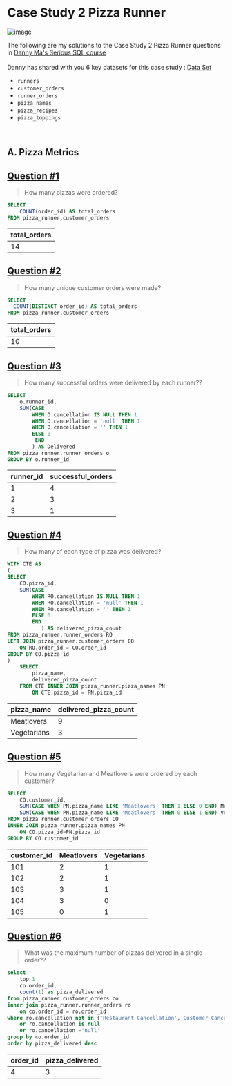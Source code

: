 # Case Study 2 Pizza Runner

![image](https://github.com/Shailesh-python/Case_Study_2_Pizza_Runner/blob/main/Pizza%20Runner%20Challenge.png)

The following are my solutions to the Case Study 2 Pizza Runner questions in 
[Danny Ma's Serious SQL course](https://www.datawithdanny.com/ "Data With Danny")
<br/>
<br/>
Danny has shared with you 6 key datasets for this case study :
[Data Set](https://github.com/Shailesh-python/Case_Study_2_Pizza_Runner/blob/main/Datasets%20and%20Tables)
<br/>
- `runners`
- `customer_orders`
- `runner_orders`
- `pizza_names`
- `pizza_recipes`
- `pizza_toppings`
<br/>

## A. Pizza Metrics

## [Question #1](#case-study-questions)
> How many pizzas were ordered?
```sql
SELECT 
	COUNT(order_id) AS total_orders
FROM pizza_runner.customer_orders
```
| total_orders |
|--------------|
|     14       |

## [Question #2](#case-study-questions)
> How many unique customer orders were made?
```sql
SELECT 
  COUNT(DISTINCT order_id) AS total_orders
FROM pizza_runner.customer_orders
```
| total_orders |
|--------------|
|     10       |

## [Question #3](#case-study-questions)
> How many successful orders were delivered by each runner??
```sql
SELECT 
	o.runner_id,
	SUM(CASE 
		WHEN O.cancellation IS NULL THEN 1
		WHEN O.cancellation = 'null' THEN 1 
		WHEN O.cancellation = '' THEN 1
		ELSE 0
	     END
	    ) AS Delivered 
FROM pizza_runner.runner_orders o
GROUP BY o.runner_id
```
| runner_id | successful_orders |
|-----------|-------------------|
|    1	    |       4           |
|    2	    |       3           |
|    3	    |       1           |

## [Question #4](#case-study-questions)
> How many of each type of pizza was delivered?
```sql
WITH CTE AS
(
SELECT
	CO.pizza_id,
	SUM(CASE 
		WHEN RO.cancellation IS NULL THEN 1
		WHEN RO.cancellation = 'null' THEN 1 
		WHEN RO.cancellation = '' THEN 1
		ELSE 0
	    END
	       ) AS delivered_pizza_count 
FROM pizza_runner.runner_orders RO
LEFT JOIN pizza_runner.customer_orders CO
	ON RO.order_id = CO.order_id
GROUP BY CO.pizza_id
)	
	SELECT 
		pizza_name,
		delivered_pizza_count
	FROM CTE INNER JOIN pizza_runner.pizza_names PN 
		ON CTE.pizza_id = PN.pizza_id
```
| pizza_name  | delivered_pizza_count |
|-----------  |-----------------------|
| Meatlovers  |       9               |
| Vegetarians |       3               |

## [Question #5](#case-study-questions)
> How many Vegetarian and Meatlovers were ordered by each customer?
```sql
SELECT 
	CO.customer_id,
	SUM(CASE WHEN PN.pizza_name LIKE 'Meatlovers' THEN 1 ELSE 0 END) Meatlovers,
	SUM(CASE WHEN PN.pizza_name LIKE 'Meatlovers' THEN 0 ELSE 1 END) Vegetarian
FROM pizza_runner.customer_orders CO
INNER JOIN pizza_runner.pizza_names PN
	ON CO.pizza_id=PN.pizza_id
GROUP BY CO.customer_id
```
| customer_id  | Meatlovers | Vegetarians |
|--------------|------------|-------------|
|     101      |     2      |      1      |
|     102      |     2      |      1      |
|     103      |     3      |      1      |
|     104      |     3      |      0      |
|     105      |     0      |      1      |

## [Question #6](#case-study-questions)
> What was the maximum number of pizzas delivered in a single order??
```sql
select 
	top 1
	co.order_id,
	count(1) as pizza_delivered
from pizza_runner.customer_orders co
inner join pizza_runner.runner_orders ro
	on co.order_id = ro.order_id
where ro.cancellation not in ('Restaurant Cancellation','Customer Cancellation')
	or ro.cancellation is null
	or ro.cancellation ='null'
group by co.order_id
order by pizza_delivered desc
```
| order_id  | pizza_delivered |
|-----------|-----------------|
| 4         |       3         |
